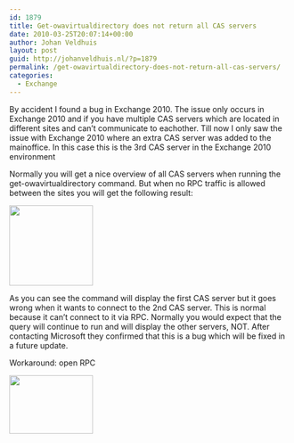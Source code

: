 ```yaml
---
id: 1879
title: Get-owavirtualdirectory does not return all CAS servers
date: 2010-03-25T20:07:14+00:00
author: Johan Veldhuis
layout: post
guid: http://johanveldhuis.nl/?p=1879
permalink: /get-owavirtualdirectory-does-not-return-all-cas-servers/
categories:
  - Exchange
---
```

By accident I found a bug in Exchange 2010. The issue only occurs in Exchange 2010 and if you have multiple CAS servers which are located in different sites and can&#8217;t communicate to eachother. Till now I only saw the issue with Exchange 2010 where an extra CAS server was added to the mainoffice. In this case this is the 3rd CAS server in the Exchange 2010 environment

Normally you will get a nice overview of all CAS servers when running the get-owavirtualdirectory command. But when no RPC traffic is allowed between the sites you will get the following result:

[<img title="get-owavirtualdirectory" src="https://i1.wp.com/johanveldhuis.nl/wp-content/uploads/2010/03/melding_1-150x144.jpg?resize=150%2C144" alt="" width="150" height="144" data-recalc-dims="1" />](https://i2.wp.com/johanveldhuis.nl/wp-content/uploads/2010/03/melding_1.jpg)

As you can see the command will display the first CAS server but it goes wrong when it wants to connect to the 2nd CAS server. This is normal because it can&#8217;t connect to it via RPC. Normally you would expect that the query will continue to run and will display the other servers, NOT. After contacting Microsoft they confirmed that this is a bug which will be fixed in a future update.

Workaround: open RPC

[<img title="get-owavirtualdirectory" src="https://i0.wp.com/johanveldhuis.nl/wp-content/uploads/2010/03/melding_2-150x105.jpg?resize=150%2C105" alt="" width="150" height="105" data-recalc-dims="1" />](https://i0.wp.com/johanveldhuis.nl/wp-content/uploads/2010/03/melding_2.jpg)
